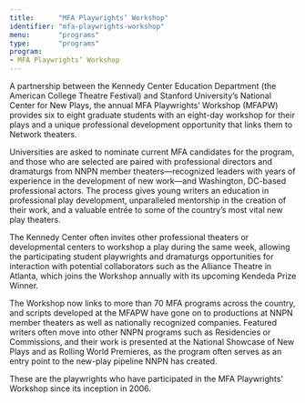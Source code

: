 ```yaml
---
title:      "MFA Playwrights’ Workshop"
identifier: "mfa-playwrights-workshop"
menu:       "programs"
type:       "programs"
program:
- MFA Playwrights’ Workshop
---
```


<span class="lead-in">A partnership between the Kennedy Center Education Department (the American College Theatre Festival) and Stanford University’s National Center for New Plays, the annual MFA Playwrights’ Workshop (MFAPW) provides six to eight graduate students with an eight-day workshop for their plays and a unique professional development opportunity that links them to Network theaters.</span>

Universities are asked to nominate current MFA candidates for the program, and those who are selected are paired with professional directors and dramaturgs from NNPN member theaters—recognized leaders with years of experience in the development of new work—and Washington, DC-based professional actors. The process gives young writers an education in professional play development, unparalleled mentorship in the creation of their work, and a valuable entrée to some of the country’s most vital new play theaters.

The Kennedy Center often invites other professional theaters or developmental centers to workshop a play during the same week, allowing the participating student playwrights and dramaturgs opportunities for interaction with potential collaborators such as the Alliance Theatre in Atlanta, which joins the Workshop annually with its upcoming Kendeda Prize Winner.

The Workshop now links to more than 70 MFA programs across the country, and scripts developed at the MFAPW have gone on to productions at NNPN member theaters as well as nationally recognized companies. Featured writers often move into other NNPN programs such as Residencies or Commissions, and their work is presented at the National Showcase of New Plays and as Rolling World Premieres, as the program often serves as an entry point to the new-play pipeline NNPN has created.

These are the playwrights who have participated in the MFA Playwrights' Workshop since its inception in 2006.
